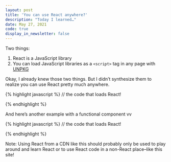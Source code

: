 ```yaml
---
layout: post
title: 'You can use React anywhere?'
description: "Today I learned…"
date: May 27, 2021
code: true
display_in_newsletter: false
---
```




Two things:
1. React is a JavaScript library
2. You can load JavaScript libraries as a `<script>` tag in any page with [UNPKG](https://unpkg.com/)

Okay, I already knew those two things. But I didn’t synthesize them to realize you can use React pretty much anywhere.

{% highlight javascript %}
// the code that loads React!
<div id="root"></div>
<script src="https://unpkg.com/react@^17/umd/react.development.js"></script>
<script src="https://unpkg.com/react-dom@^17/umd/react-dom.development.js"></script>
<script src="https://unpkg.com/@babel/standalone@^7/babel.js"></script>
<script type="text/babel">
    const rootElement = document.getElementById('root')
    const element = <div className="container">This is loaded in react!</div>
    ReactDOM.render(element, rootElement)
</script>
{% endhighlight %}


<div id="root"></div>
<script src="https://unpkg.com/react@^17/umd/react.development.js"></script>
<script src="https://unpkg.com/react-dom@^17/umd/react-dom.development.js"></script>
<script src="https://unpkg.com/@babel/standalone@^7/babel.js"></script>
<script type="text/babel">
    const rootElement = document.getElementById('root')
    const element = <div className="container">This is loaded in react!</div>
    ReactDOM.render(element, rootElement)
</script>

And here’s another example with a functional component vv 

{% highlight javascript %}
// the code that loads React!
<div id="root"></div>
<script src="https://unpkg.com/react@^17/umd/react.development.js"></script>
<script src="https://unpkg.com/react-dom@^17/umd/react-dom.development.js"></script>
<script src="https://unpkg.com/@babel/standalone@^7/babel.js"></script>
<script type="text/babel">
    function Element() {
        const [state, setState] = React.useState(0)
        return (
            <div>
                <button onClick={() => setState(state + 1)}>{state}</button>
            </div>
        )
    }
    const rootElement = document.getElementById('root')
    const element = <div className="container">This is loaded in react!</div>
    ReactDOM.render(<Element/>, rootElement)
</script>
{% endhighlight %}

<div id="root2"></div>
<script type="text/babel">
    function Element() {
        const [state, setState] = React.useState(0)
        return (
            <div>
                <button onClick={() => setState(state + 1)}>{state}</button>
            </div>
        )
    }
    const rootElement = document.getElementById('root2')
    const element = <div className="container">This is loaded in react!</div>
    ReactDOM.render(<Element/>, rootElement)
</script>

Note: Using React from a CDN like this should probably only be used to play around and learn React or to use React code in a non-React place–like this site!